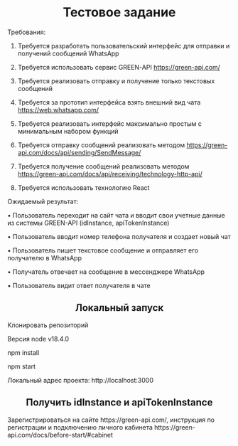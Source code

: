 <H1 align='center'>Тестовое задание</H1>

Требования:
1. Требуется разработать пользовательский интерфейс для отправки и получений
сообщений WhatsApp
2. Требуется использовать сервис GREEN-API https://green-api.com/
3. Требуется реализовать отправку и получение только текстовых сообщений
4. Требуется за прототип интерфейса взять внешний вид чата
https://web.whatsapp.com/
5. Требуется реализовать интерфейс максимально простым с минимальным набором
функций

6. Требуется отправку сообщений реализовать методом https://green-api.com/docs/api/sending/SendMessage/

7. Требуется получение сообщений реализовать методом https://green-api.com/docs/api/receiving/technology-http-api/

8. Требуется использовать технологию React
<p>Ожидаемый результат:</p>
<p>• Пользователь переходит на сайт чата и вводит свои учетные данные из
системы GREEN-API (idInstance, apiTokenInstance)</p>
<p>• Пользователь вводит номер телефона получателя и создает новый чат</p>
<p>• Пользователь пишет текстовое сообщение и отправляет его получателю в
WhatsApp</p>
<p>• Получатель отвечает на сообщение в мессенджере WhatsApp</p>
<p>• Пользователь видит ответ получателя в чате</p>

<h2 align='center'>Локальный запуск</h2>
<p>Клонировать репозиторий</p>
<p>Версия node v18.4.0</p>
<p>npm install</p>
<p>npm start</p>
<p>Локальный адрес проекта: http://localhost:3000</p>
<h2 align='center'>Получить idInstance и apiTokenInstance</h2>
<p> Зарегистрироваться на сайте https://green-api.com/, инструкция по регистрации и подключению личного кабинета https://green-api.com/docs/before-start/#cabinet</p>